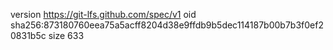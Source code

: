 version https://git-lfs.github.com/spec/v1
oid sha256:873180760eea75a5acff8204d38e9ffdb9b5dec114187b00b7b3f0ef20831b5c
size 633
